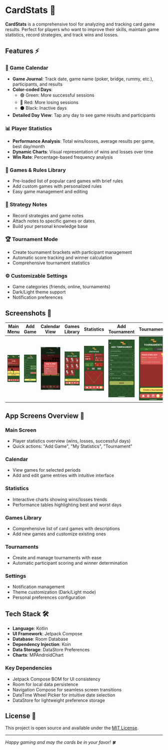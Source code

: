 # CardStats 🎴

**CardStats** is a comprehensive tool for analyzing and tracking card game results. Perfect for players who want to improve their skills, maintain game statistics, record strategies, and track wins and losses.

## Features ⚡

### 📅 Game Calendar
- **Game Journal**: Track date, game name (poker, bridge, rummy, etc.), participants, and results
- **Color-coded Days**:
  - 🟢 Green: More successful sessions
  - 🔴 Red: More losing sessions
  - ⚫ Black: Inactive days
- **Detailed Day View**: Tap any day to see game results and participants

### 📊 Player Statistics
- **Performance Analysis**: Total wins/losses, average results per game, best day/month
- **Dynamic Charts**: Visual representation of wins and losses over time
- **Win Rate**: Percentage-based frequency analysis

### 🎯 Games & Rules Library
- Pre-loaded list of popular card games with brief rules
- Add custom games with personalized rules
- Easy game management and editing

### 📝 Strategy Notes
- Record strategies and game notes
- Attach notes to specific games or dates
- Build your personal knowledge base

### 🏆 Tournament Mode
- Create tournament brackets with participant management
- Automatic score tracking and winner calculation
- Comprehensive tournament statistics

### ⚙️ Customizable Settings
- Game categories (friends, online, tournaments)
- Dark/Light theme support
- Notification preferences

## Screenshots 📱

| Main Menu                          | Add Game                              | Calendar View                         | Games Library                   | Statistics                                | Add Tournament                                    | Tournaments                                 | Settings                              |
|------------------------------------|---------------------------------------|---------------------------------------|---------------------------------|-------------------------------------------|---------------------------------------------------|---------------------------------------------|---------------------------------------|
| ![Main Menu](screenshots/menu.png) | ![Add Game](screenshots/add_game.png) | ![Calendar](screenshots/calendar.png) | ![Games](screenshots/games.png) | ![Statistics](screenshots/statistics.png) | ![Add Tournament](screenshots/add_tournament.png) | ![Tournaments](screenshots/tournaments.png) | ![Settings](screenshots/settings.png) |

## App Screens Overview 🎯

### Main Screen
- Player statistics overview (wins, losses, successful days)
- Quick actions: "Add Game", "My Statistics", "Tournament"

### Calendar
- View games for selected periods
- Add and edit game entries with intuitive interface

### Statistics
- Interactive charts showing wins/losses trends
- Performance tables highlighting best and worst days

### Games Library
- Comprehensive list of card games with descriptions
- Add new games and customize existing ones

### Tournaments
- Create and manage tournaments with ease
- Automatic participant scoring and winner determination

### Settings
- Notification management
- Theme customization (Dark/Light mode)
- Personal preferences configuration

## Tech Stack 🛠️

- **Language**: Kotlin
- **UI Framework**: Jetpack Compose
- **Database**: Room Database
- **Dependency Injection**: Koin
- **Data Storage**: DataStore Preferences
- **Charts**: MPAndroidChart

### Key Dependencies
- Jetpack Compose BOM for UI consistency
- Room for local data persistence
- Navigation Compose for seamless screen transitions
- DateTime Wheel Picker for intuitive date selection
- DataStore for lightweight preference storage

## License 📄

This project is open source and available under the [MIT License](LICENSE).

---

*Happy gaming and may the cards be in your favor! 🍀*